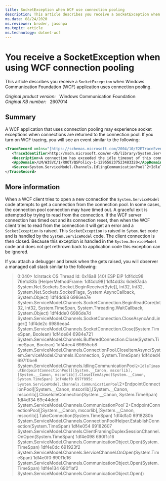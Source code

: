 ```yaml
---
title: SocketException when WCF use connection pooling
description: This article describes you receive a SocketException when Windows Communication Foundation application uses connection pooling.
ms.date: 08/24/2020
ms.reviewer: broder, jasonpa
ms.topic: article
ms.technology: dotnet-wcf
---
```

# You receive a SocketException when using WCF connection pooling

This article describes you receive a `SocketException` when Windows Communication Foundation (WCF) application uses connection pooling.

_Original product version:_ &nbsp; Windows Communication Foundation  
_Original KB number:_ &nbsp; 2607014

## Summary

A WCF application that uses connection pooling may experience socket exceptions when connections are returned to the connection pool. If you turn on WCF tracing, you will see an event similar to the following:

```xml
<TraceRecord xmlns="[https://schemas.microsoft.com/2004/10/E2ETraceEvent/TraceRecord](https://schemas.microsoft.com/2004/10/e2etraceevent/tracerecord)" Severity="Information">
   <TraceIdentifier>http://msdn.microsoft.com/en-US/library/System.ServiceModel.Channels.ConnectionPoolIdleTimeoutReached.aspx</TraceIdentifier>
   <Description>A connection has exceeded the idle timeout of this connection pool (00:02:00) and been closed.</Description>
   <AppDomain>/LM/W3SVC/1/ROOT/QSPolicy-1-129558237523483320</AppDomain>
   <Source>System.ServiceModel.Channels.IdlingCommunicationPool`2+IdleTimeoutEndpointConnectionPool+IdleTimeoutIdleConnectionPool[System.String,System.ServiceModel.Channels.IConnection]/5317080</Source>
</TraceRecord>
```

## More information

When a WCF client tries to open a new connection the `System.ServiceModel` code attempts to get a connection from the connection pool. In some cases, the connection pool connection may have timed out. A graceful exit is attempted by trying to read from the connection. If the WCF server connection has timed out and its connection reset, then when the WCF client tries to read from the connection it will get an error and a `SocketException` is raised. This `SocketException` is raised in `Sytem.Net` code and is handled by the `System.ServiceModel` code. The client connection is then closed. Because this exception is handled in the `System.ServiceModel` code and does not get rethrown back to application code this exception can be ignored.

If you attach a debugger and break when the  gets raised, you will observer a managed call stack similar to the following:

> 0:040> !clrstack
OS Thread Id: 0x16a8 (40)
ESP EIP
1df4dc98 76e1c83b [HelperMethodFrame: 1df4dc98]
1df4dd3c 6de87ada System.Net.Sockets.Socket.BeginReceive(Byte[], Int32, Int32, System.Net.Sockets.SocketFlags, System.AsyncCallback, System.Object)
1df4dd68 6986ea7e System.ServiceModel.Channels.SocketConnection.BeginReadCore(Int32, Int32, System.TimeSpan, System.Threading.WaitCallback, System.Object)
1df4dde0 6986de7d System.ServiceModel.Channels.SocketConnection.CloseAsyncAndLinger()
1df4de2c 6986eea4 System.ServiceModel.Channels.SocketConnection.Close(System.TimeSpan, Boolean)
1df4de84 6984e721 System.ServiceModel.Channels.BufferedConnection.Close(System.TimeSpan, Boolean)
1df4dec4 69855cb8 System.ServiceModel.Channels.ConnectionPool.CloseItemAsync(System.ServiceModel.Channels.IConnection, System.TimeSpan)
1df4ded4 697f0be8 System.ServiceModel.Channels.IdlingCommunicationPool`2+IdleTimeoutEndpointConnectionPool[[System.__Canon, mscorlib],[System.__Canon, mscorlib]].CloseItemAsync(System.__Canon, System.TimeSpan)
1df4def0 697f095c System.ServiceModel.Channels.CommunicationPool`2+EndpointConnectionPool[[System.__Canon, mscorlib],[System.__Canon, mscorlib]].CloseIdleConnection(System.__Canon, System.TimeSpan)
1df4df34 69c44ddd System.ServiceModel.Channels.CommunicationPool`2+EndpointConnectionPool[[System.__Canon, mscorlib],[System.__Canon, mscorlib]].TakeConnection(System.TimeSpan)
1df4dfa0 6918280b System.ServiceModel.Channels.ConnectionPoolHelper.EstablishConnection(System.TimeSpan)
1df4e054 69182607 System.ServiceModel.Channels.ClientFramingDuplexSessionChannel.OnOpen(System.TimeSpan)
1df4e098 690f1c16 System.ServiceModel.Channels.CommunicationObject.Open(System.TimeSpan)
1df4e0dc 691923f2 System.ServiceModel.Channels.ServiceChannel.OnOpen(System.TimeSpan)
1df4e0f0 690f1c16 System.ServiceModel.Channels.CommunicationObject.Open(System.TimeSpan)
1df4e134 690f1af2 System.ServiceModel.Channels.CommunicationObject.Open()
